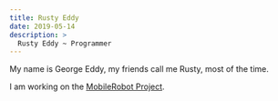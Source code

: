 ```yaml
---
title: Rusty Eddy
date: 2019-05-14
description: >
  Rusty Eddy ~ Programmer 
---
```


My name is George Eddy, my friends call me Rusty, most of the time.

I am working on the [MobileRobot Project](http://mobilerobot.io).


